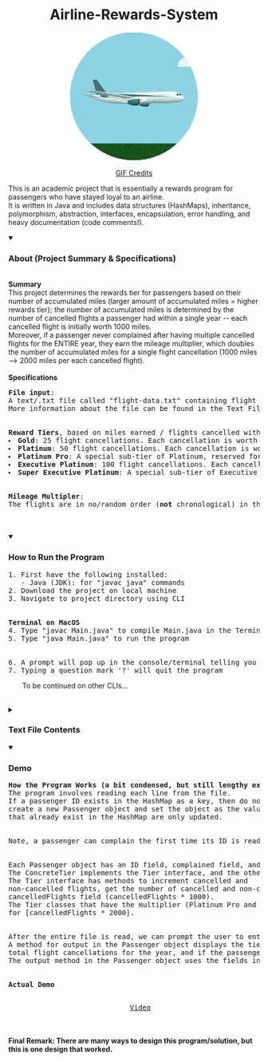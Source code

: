 <h1 align="center">Airline-Rewards-System</h1>

<p align="center">
   <img src="assets/sky-plane-256.gif" alt="Plane flying"/>
</p>
<p align="center">
   <a href="https://pixabay.com/gifs/plane-aviator-vacation-airplane-83/" target="_blank">GIF Credits</a>
</p>

This is an academic project that is essentially a rewards program for passengers who have stayed loyal to an airline.
<br>
It is written in Java and includes data structures (HashMaps), inheritance, polymorphism, abstraction, interfaces, encapsulation, error handling, and heavy documentation (code comments!).
<details open>
<summary>
   <h3>About (Project Summary & Specifications)</h3>
</summary>
<br>
<b>Summary</b><br>
This project determines the rewards tier for passengers based on their number of accumulated miles (larger amount of accumulated miles = higher rewards tier); the number of accumulated miles is determined
by the number of cancelled flights a passenger had within a single year -- each cancelled flight is initially worth 1000 miles.<br>Moreover, if a passenger never complained after having multiple cancelled flights for the ENTIRE year, they earn the mileage multiplier, which doubles the number of accumulated miles for a single flight cancellation (1000 miles --> 2000 miles per each cancelled flight).
<br>
<br>
<b>Specifications</b>
<br>
<pre>
<b>File input</b>:
A text/.txt file called "flight-data.txt" containing flight passenger data is preloaded in the Main.java.
More information about the file can be found in the Text File Contents section.
<br>
<b>Reward Tiers</b>, based on miles earned / flights cancelled within a single year:
<li><b>Gold</b>: 25 flight cancellations. Each cancellation is worth 1000 miles.
<li><b>Platinum</b>: 50 flight cancellations. Each cancellation is worth 1000 miles.
<li><b>Platinum Pro</b>: A special sub-tier of Platinum, reserved for those passengers with the mileage multiplier. This will earn double the miles per cancelled flight (2000 miles) for passengers who did not complain about flight cancellations at all throughout the year.
<li><b>Executive Platinum</b>: 100 flight cancellations. Each cancellation is worth 1000 miles.
<li><b>Super Executive Platinum</b>: A special sub-tier of Executive Platinum, reserved for those passengers with the mileage multiplier. This will earn double the miles per cancelled flight (2000 miles) for passengers who did not complain about flight cancellations at all throughout the year.
<br>
<b>Mileage Multipler</b>:
The flights are in no/random order (<b>not</b> chronological) in the file; the mileage multiplier is applied after the entire file is read (i.e., the multiplier is not applied while the program is still reading each line).
</pre>
<br><br>
</details>



<details open>
<summary> 
   <h3>How to Run the Program </h3> 
</summary>

<pre>
1. First have the following installed:
   - Java (JDK): for "javac java" commands
2. Download the project on local machine
3. Navigate to project directory using CLI
<br>
<b>Terminal on MacOS</b>
4. Type "javac Main.java" to compile Main.java in the Terminal
5. Type "java Main.java" to run the program
<br>
6. A prompt will pop up in the console/terminal telling you to input Passenger ID. Passenger IDs range from "101" - "135".
7. Typing a question mark '?' will quit the program
</pre>

&emsp;&emsp;To be continued on other CLIs...
<br><br>
</details>




<details>
<summary>
   <h3>Text File Contents</h3>
</summary>
   
<pre>
Each line in the text file contains passenger and flight data.
The entire file contains data for a single year.
The data in each line is and <b>MUST</b> be structured a certain way:
<br>
&emsp;&emsp;[Passenger ID]&emsp;<b>space</b>&emsp;[Flight Cancelled]&emsp;<b>space</b>&emsp; [Passenger Complained]
<br>
The Passenger ID is a 3-digit number to represent the ID of the passenger.
The Flight Cancelled is a 'Y' or 'N' character to represent "Yes" or "No" respectively to answer the question of if a flight was cancelled or not.
The Passenger Complained is a 'Y' or 'N' character to represent "Yes" or "No" respectively to answer the question of if the passenger complained to a <b>CANCELLED</b> flight.<br><br>
<b>Important Notes about File Contents:</b>
<li>Notice that if a flight was not cancelled (denoted as 'N' in the second field), there is no third field for if the passenger complained or not.
<li>The file <b>IS</b> supposed to contain duplicate lines.
<li>The flights are in random order (<b>NOT</b> chronological); the mileage multiplier is applied after the entire file is read (i.e., the multiplier is not applied while the program is still reading each line).
</pre>
<br><br>
</details>




<details open>
<summary>
   <h3>Demo</h3>
</summary>
<pre>
<b>How the Program Works (a bit condensed, but still lengthy explanation)</b>
The program involves reading each line from the file.
If a passenger ID exists in the HashMap as a key, then do not create a new Passenger object as the value; else, 
create a new Passenger object and set the object as the value and set the ID as the key -- Entries 
that already exist in the HashMap are only updated.
<br>
Note, a passenger can complain the first time its ID is read in the program.
<br>
Each Passenger object has an ID field, complained field, and ConcreteTier field.
The ConcreteTier implements the Tier interface, and the other Tier classes inherit from ConcreteTier.
The Tier interface has methods to increment cancelled and 
non-cancelled flights, get the number of cancelled and non-cancelled flights, and get the number of miles from the 
cancelledFlights field (cancelledFlights * 1000).
The Tier classes that have the multiplier (Platinum Pro and Super Executive Platinum) override the getMiles() method
for [cancelledFlights * 2000].
<br>
After the entire file is read, we can prompt the user to enter a passenger ID and display their information.
A method for output in the Passenger object displays the tier, total miles accumulated for the year, 
total flight cancellations for the year, and if the passenger has earned the multiplier.
The output method in the Passenger object uses the fields in the Passenger object for output.
<br>
<b>Actual Demo</b>
<p align="center">
   <a href="assets/screenrecord-noaudio1.mov">Video</a>
</p>
</pre>
</details>

<h4>Final Remark: There are many ways to design this program/solution, but this is one design that worked.</h4>
